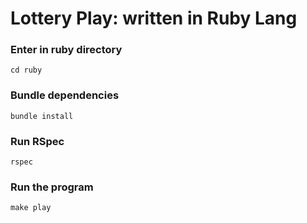 # Lottery Play: written in Ruby Lang

### Enter in ruby directory

```
cd ruby
```

### Bundle dependencies
```
bundle install
```

### Run RSpec
```
rspec
```

### Run the program
```
make play
```